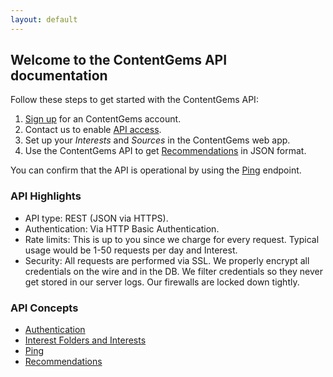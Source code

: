 ```yaml
---
layout: default
---
```


## Welcome to the ContentGems API documentation

Follow these steps to get started with the ContentGems API:

1. [Sign up](https://contentgems.com/start) for an ContentGems account.
2. Contact us to enable [API access](mailto:support@contentgems.com).
3. Set up your *Interests* and *Sources* in the ContentGems web app.
4. Use the ContentGems API to get [Recommendations](/api-docs/v1/recommendations.html) in JSON format.

You can confirm that the API is operational by using the [Ping](/api-docs/v1/ping.html) endpoint.

### API Highlights

* API type: REST (JSON via HTTPS).
* Authentication: Via HTTP Basic Authentication.
* Rate limits: This is up to you since we charge for every request. Typical usage would be 1-50 requests per day and Interest.
* Security: All requests are performed via SSL. We properly encrypt all credentials on the wire and in the DB. We filter credentials so they never get stored in our server logs. Our firewalls are locked down tightly.

### API Concepts

* [Authentication](/api-docs/v1/authentication.html)
* [Interest Folders and Interests](/api-docs/v1/interest-folders-and-interests.html)
* [Ping](/api-docs/v1/ping.html)
* [Recommendations](/api-docs/v1/recommendations.html)
